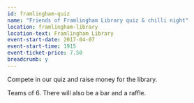 ```yaml
---
id: framlingham-quiz
name: "Friends of Framlingham Library quiz & chilli night"
location: framlingham-library
location-text: Framlingham Library
event-start-date: 2017-04-07
event-start-time: 1915
event-ticket-price: 7.50
breadcrumb: y
---
```


Compete in our quiz and raise money for the library.

Teams of 6. There will also be a bar and a raffle.
